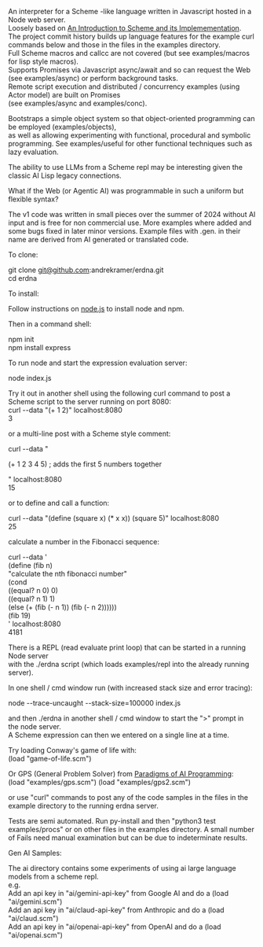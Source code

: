 An interpreter for a Scheme -like language written in Javascript hosted in a Node web server.  
Loosely based on
[An Introduction to Scheme and its Implemementation](https://docs.scheme.org/schintro/schintro_toc.html). 
The project commit history builds up language features for the example curl commands below
and those in the files in the examples directory.  
Full Scheme macros and callcc are not covered (but see examples/macros for lisp style macros).  
Supports Promises via Javascript async/await and so can request the Web (see examples/async) or perform background tasks.  
Remote script execution and distributed / concurrency examples (using Actor model) are built on Promises   
(see examples/async and examples/conc).  

Bootstraps a simple object system so that object-oriented programming can be employed (examples/objects),  
as well as allowing experimenting with functional, procedural and symbolic programming. See examples/useful for other functional techniques such as lazy evaluation. 
    
The ability to use LLMs from a Scheme repl may be interesting given the classic AI Lisp legacy connections.   

What if the Web (or Agentic AI) was programmable in such a uniform but flexible syntax?  

The v1 code was written in small pieces over the summer of 2024 without AI input and is free for non commercial use. More examples where added and some bugs fixed in later minor versions. Example files with .gen. in their name are derived from AI generated or translated code.
  

To clone:
  
git clone git@github.com:andrekramer/erdna.git  
cd erdna  

To install:  

Follow instructions on [node.js](https://nodejs.org/en/download/package-manager) to install node and npm.  

Then in a command shell:  

npm init  
npm install express  

To run node and start the expression evaluation server:  

node index.js   

Try it out in another shell using the following curl command to post a Scheme script to the server running on port 8080:  
curl --data "(+ 1 2)" localhost:8080    
3   

or a multi-line post with a Scheme style comment:    

curl --data "   
  
 (+ 1 2 3 4 5) ; adds the first 5 numbers together   
 
" localhost:8080    
15  

or to define and call a function:

curl --data "(define (square x) (* x x)) (square 5)" localhost:8080     
25  

calculate a number in the Fibonacci sequence:  

curl --data '   
(define (fib n)   
"calculate the nth fibonacci number"   
(cond   
  ((equal? n 0) 0)   
  ((equal? n 1) 1)   
  (else (+ (fib (- n 1)) (fib (- n 2))))))    
(fib 19)  
' localhost:8080    
4181   
     
There is a REPL (read evaluate print loop) that can be started in a running Node server  
with the ./erdna script (which loads examples/repl into the already running server).    
  
In one shell / cmd window run (with increased stack size and error tracing):  
  
node --trace-uncaught --stack-size=100000 index.js   
  
and then ./erdna in another shell / cmd window to start the ">" prompt in the node server.  
A Scheme expression can then we entered on a single line at a time.  
  
Try loading Conway's game of life with:   
(load "game-of-life.scm")   

Or GPS (General Problem Solver) from [Paradigms of AI Programming](https://en.wikipedia.org/wiki/Paradigms_of_AI_Programming):  
(load "examples/gps.scm") (load "examples/gps2.scm")   
  
or use "curl" commands to post any of the code samples in the files in the example directory to the running erdna server.   
  
Tests are semi automated. Run py-install and then "python3 test examples/procs" or on other files in the examples directory. A small number of Fails need manual examination but can be due to indeterminate results.

Gen AI Samples:   

The ai directory contains some experiments of using ai large language models from a scheme repl.   
e.g.   
Add an api key in "ai/gemini-api-key" from Google AI and do a (load "ai/gemini.scm")  
Add an api key in "ai/claud-api-key" from Anthropic and do a (load "ai/claud.scm")    
Add an api key in "ai/openai-api-key" from OpenAI and do a (load "ai/openai.scm")    

